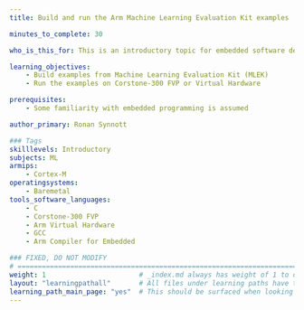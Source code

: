 ```yaml
---
title: Build and run the Arm Machine Learning Evaluation Kit examples

minutes_to_complete: 30   

who_is_this_for: This is an introductory topic for embedded software developers interested in learning about machine learning.

learning_objectives: 
    - Build examples from Machine Learning Evaluation Kit (MLEK)
    - Run the examples on Corstone-300 FVP or Virtual Hardware

prerequisites:
    - Some familiarity with embedded programming is assumed

author_primary: Ronan Synnott

### Tags
skilllevels: Introductory
subjects: ML
armips:
    - Cortex-M
operatingsystems:
    - Baremetal
tools_software_languages:
    - C
    - Corstone-300 FVP
    - Arm Virtual Hardware
    - GCC
    - Arm Compiler for Embedded

### FIXED, DO NOT MODIFY
# ================================================================================
weight: 1                       # _index.md always has weight of 1 to order correctly
layout: "learningpathall"       # All files under learning paths have this same wrapper
learning_path_main_page: "yes"  # This should be surfaced when looking for related content. Only set for _index.md of learning path content.
---
```

